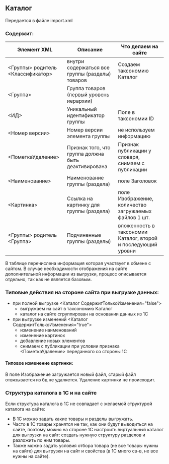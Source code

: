 ## Каталог
Передается в файле import.xml

### Содержит:
| Элемент XML                     | Описание                                      | Что делаем на сайте      |
|---------------------------------|-----------------------------------------------|--------------------------|
|<Группы> родитель <Классификатор>|внутри содержаться все группы (разделы) товаров|Создаем таксономию Каталог|
|<Группа>                         |Группа товаров (первый уровень иерархии)       |                          |
|<ИД>                             |Уникальный идентификатор группы                |Поле в таксономии ID      |
|<Номер версии>                   |Номер версии элемента группы                   |не используем информацию|
|<ПометкаУдаление>                |Признак того, что группа должна быть деактивирована|Признак публикации у словаря, снимаем с публикации|
|<Наименование>                   |Наименование группы (раздела)                  |поле Заголовок|
|<Картинка>                       |Ссылка на картинку для группы (раздела)        |поле Изображение, количество загружаемых файлов 1 шт.|
|<Группы> родитель <Группа>       |Подчиненные группы (разделы)                   |вложенность в таксономии Каталог, второй и последующий уровни|

В таблице перечислена информация которая участвует в обмене с сайтом. В случае необходимости отображения на сайте дополнительной информации из выгрузки, процесс описывается отдельно, так как не является базовым.

### Типовые действия на стороне сайта при выгрузке данных:
* при полной выгрузке <Каталог СодержитТолькоИзменения="false">
  * выгружаем на сайт в таксономию Каталог
  * каталог на сайте сгруппирован на основании данных из 1С
* при выгрузке изменений <Каталог СодержитТолькоИзменения="true">
  * изменение наименований
  * изменение картинок
  * добавление новых элементов
  * снимаем с публикации при условии признака <ПометкаУдаление> переданного со стороны 1С

#### Типовое изменение картинки:
В поле Изображение загружается новый файл, старый файл отвязывается из бд не удаляется. Удаление картинки не происходит.

### Структура каталога в 1С и на сайте
Если структура каталога в 1С не совпадает с желаемой структурой каталога на сайте:
* В 1С можно задать какие товары и разделы выгружать. 
* Часто в 1С товары хранятся не так, как они будут выводиться на сайте, поэтому можно на стороне 1С настроить виртуальный каталог для выгрузки на сайт: создать нужную структуру разделов и разложить по ним товары. 
* Также можно задать условия отбора товара (не все товары нужны на сайте) для выгрузки на сайт и свойства (в 1С много св-в, не все нужны на сайте).
